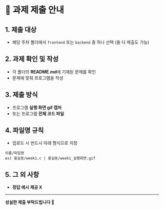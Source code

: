 # 📌 과제 제출 안내

## 1. 제출 대상
- 해당 주차 폴더에서 `frontend` 또는 `backend` 중 하나 선택 (둘 다 제출도 가능)

## 2. 과제 확인 및 작성
- 각 폴더의 **README.md**에 기재된 문제를 확인  
- 문제에 맞춰 프로그램을 작성

## 3. 제출 방식
- 프로그램 **실행 화면 gif 캡처**
- 또는 프로그램 **전체 코드 파일**

## 4. 파일명 규칙
- 업로드 시 반드시 아래 형식으로 지정

```
이름/파일명
ex) 홍길동/week1.c | 홍길동/week1_실행화면.gif
```

## 5. 그 외 사항
- **정답 예시 제공 X**

---

**성실한 제출 부탁드립니다 🙌**
